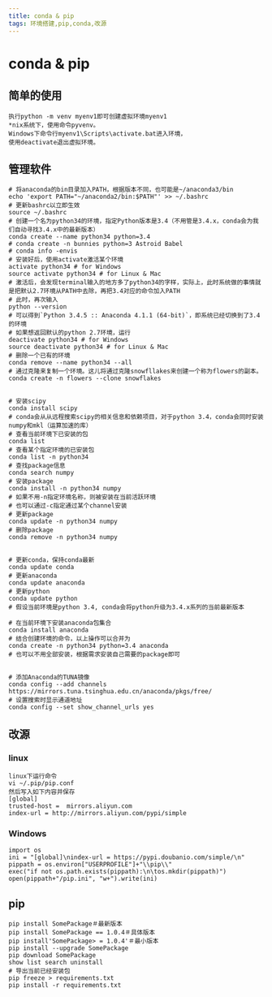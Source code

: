 ```yaml
---
title: conda & pip
tags: 环境搭建,pip,conda,改源
---
```

# conda & pip
## 简单的使用
    执行python -m venv myenv1即可创建虚拟环境myenv1
    *nix系统下，使用命令pyvenv。
    Windows下命令行myenv1\Scripts\activate.bat进入环境，
    使用deactivate退出虚拟环境。
## 管理软件
    # 将anaconda的bin目录加入PATH，根据版本不同，也可能是~/anaconda3/bin
    echo 'export PATH="~/anaconda2/bin:$PATH"' >> ~/.bashrc
    # 更新bashrc以立即生效
    source ~/.bashrc
    # 创建一个名为python34的环境，指定Python版本是3.4（不用管是3.4.x，conda会为我们自动寻找3.4.x中的最新版本）
    conda create --name python34 python=3.4
    # conda create -n bunnies python=3 Astroid Babel
    # conda info -envis
    # 安装好后，使用activate激活某个环境
    activate python34 # for Windows
    source activate python34 # for Linux & Mac
    # 激活后，会发现terminal输入的地方多了python34的字样，实际上，此时系统做的事情就是把默认2.7环境从PATH中去除，再把3.4对应的命令加入PATH
    # 此时，再次输入
    python --version
    # 可以得到`Python 3.4.5 :: Anaconda 4.1.1 (64-bit)`，即系统已经切换到了3.4的环境
    # 如果想返回默认的python 2.7环境，运行
    deactivate python34 # for Windows
    source deactivate python34 # for Linux & Mac
    # 删除一个已有的环境
    conda remove --name python34 --all
    # 通过克隆来复制一个环境。这儿将通过克隆snowfllakes来创建一个称为flowers的副本。
    conda create -n flowers --clone snowflakes


    # 安装scipy
    conda install scipy
    # conda会从从远程搜索scipy的相关信息和依赖项目，对于python 3.4，conda会同时安装numpy和mkl（运算加速的库）
    # 查看当前环境下已安装的包
    conda list
    # 查看某个指定环境的已安装包
    conda list -n python34
    # 查找package信息
    conda search numpy
    # 安装package
    conda install -n python34 numpy
    # 如果不用-n指定环境名称，则被安装在当前活跃环境
    # 也可以通过-c指定通过某个channel安装
    # 更新package
    conda update -n python34 numpy
    # 删除package
    conda remove -n python34 numpy


    # 更新conda，保持conda最新
    conda update conda
    # 更新anaconda
    conda update anaconda
    # 更新python
    conda update python
    # 假设当前环境是python 3.4, conda会将python升级为3.4.x系列的当前最新版本

    # 在当前环境下安装anaconda包集合
    conda install anaconda
    # 结合创建环境的命令，以上操作可以合并为
    conda create -n python34 python=3.4 anaconda
    # 也可以不用全部安装，根据需求安装自己需要的package即可


    # 添加Anaconda的TUNA镜像
    conda config --add channels https://mirrors.tuna.tsinghua.edu.cn/anaconda/pkgs/free/
    # 设置搜索时显示通道地址
    conda config --set show_channel_urls yes

## 改源
### linux
    linux下运行命令
    vi ~/.pip/pip.conf
    然后写入如下内容并保存
    [global]
    trusted-host =  mirrors.aliyun.com
    index-url = http://mirrors.aliyun.com/pypi/simple
### Windows
    import os
    ini = "[global]\nindex-url = https://pypi.doubanio.com/simple/\n"
    pippath = os.environ["USERPROFILE"]+"\\pip\\"
    exec("if not os.path.exists(pippath):\n\tos.mkdir(pippath)")
    open(pippath+"/pip.ini", "w+").write(ini)
## pip
    pip install SomePackage＃最新版本
    pip install SomePackage == 1.0.4＃具体版本
    pip install'SomePackage> = 1.0.4'＃最小版本
    pip install --upgrade SomePackage
    pip download SomePackage
    show list search uninstall
    # 导出当前已经安装包
    pip freeze > requirements.txt
    pip install -r requirements.txt
